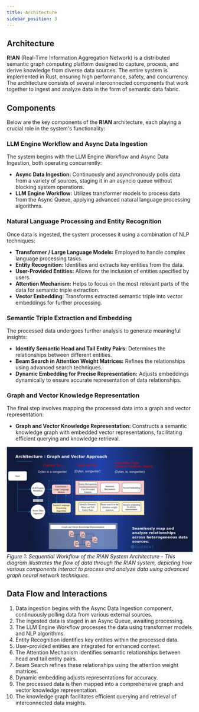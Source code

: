 ```yaml
---
title: Architecture
sidebar_position: 3
---
```


## Architecture

**R!AN** (Real-Time Information Aggregation Network) is a distributed semantic graph computing platform designed to capture, process, and derive knowledge from diverse data sources. The entire system is implemented in Rust, ensuring high performance, safety, and concurrency. The architecture consists of several interconnected components that work together to ingest and analyze data in the form of semantic data fabric.

## Components

Below are the key components of the **R!AN** architecture, each playing a crucial role in the system's functionality:

### LLM Engine Workflow and Async Data Ingestion

The system begins with the LLM Engine Workflow and Async Data Ingestion, both operating concurrently:

- **Async Data Ingestion:** Continuously and asynchronously polls data from a variety of sources, staging it in an asyncio queue without blocking system operations.
- **LLM Engine Workflow:** Utilizes transformer models to process data from the Async Queue, applying advanced natural language processing algorithms.

### Natural Language Processing and Entity Recognition

Once data is ingested, the system processes it using a combination of NLP techniques:

- **Transformer / Large Language Models:** Employed to handle complex language processing tasks.
- **Entity Recognition:** Identifies and extracts key entities from the data.
- **User-Provided Entities:** Allows for the inclusion of entities specified by users.
- **Attention Mechanism:** Helps to focus on the most relevant parts of the data for semantic triple extraction.
- **Vector Embedding:** Transforms extracted semantic triple into vector embeddings for further processing.

### Semantic Triple Extraction and Embedding

The processed data undergoes further analysis to generate meaningful insights:

- **Identify Semantic Head and Tail Entity Pairs:** Determines the relationships between different entities.
- **Beam Search in Attention Weight Matrices:** Refines the relationships using advanced search techniques.
- **Dynamic Embedding for Precise Representation:** Adjusts embeddings dynamically to ensure accurate representation of data relationships.

### Graph and Vector Knowledge Representation

The final step involves mapping the processed data into a graph and vector representation:

- **Graph and Vector Knowledge Representation:** Constructs a semantic knowledge graph with embedded vector representations, facilitating efficient querying and knowledge retrieval.

![Architecture Diagram](../assets/r!an_arch.png)
*Figure 1: Sequential Workflow of the R!AN System Architecture - This diagram illustrates the flow of data through the R!AN system, depicting how various components interact to process and analyze data using advanced graph neural network techniques.*

## Data Flow and Interactions

1. Data ingestion begins with the Async Data Ingestion component, continuously polling data from various external sources.
2. The ingested data is staged in an Async Queue, awaiting processing.
3. The LLM Engine Workflow processes the data using transformer models and NLP algorithms.
4. Entity Recognition identifies key entities within the processed data.
5. User-provided entities are integrated for enhanced context.
6. The Attention Mechanism identifies semantic relationships between head and tail entity pairs.
7. Beam Search refines these relationships using the attention weight matrices.
8. Dynamic embedding adjusts representations for accuracy.
9. The processed data is then mapped into a comprehensive graph and vector knowledge representation.
10. The knowledge graph facilitates efficient querying and retrieval of interconnected data insights.


